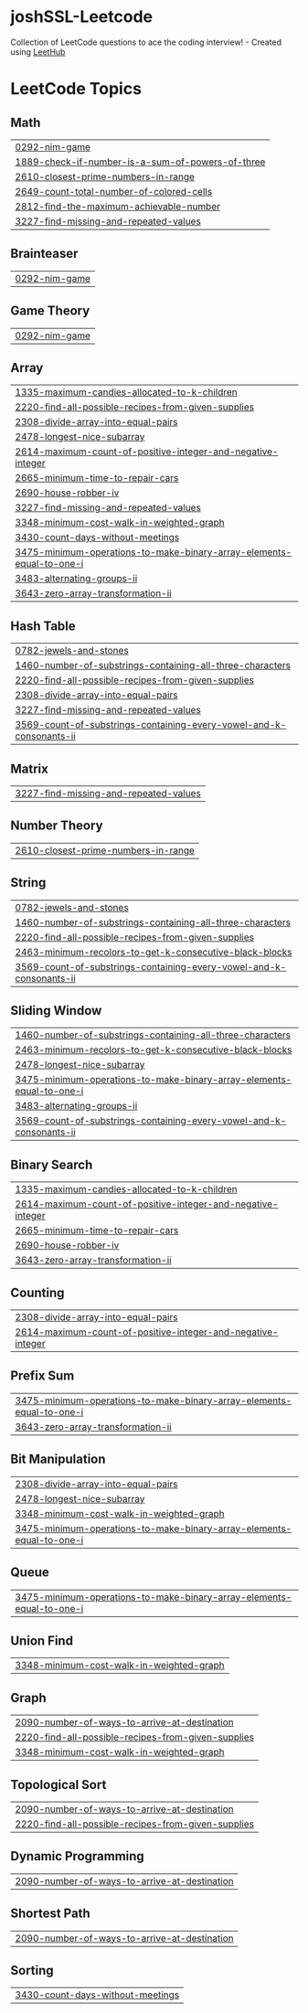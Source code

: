 # joshSSL-Leetcode
Collection of LeetCode questions to ace the coding interview! - Created using [LeetHub](https://github.com/QasimWani/LeetHub)

<!---LeetCode Topics Start-->
# LeetCode Topics
## Math
|  |
| ------- |
| [0292-nim-game](https://github.com/joshSSL/Leetcode/tree/master/0292-nim-game) |
| [1889-check-if-number-is-a-sum-of-powers-of-three](https://github.com/joshSSL/Leetcode/tree/master/1889-check-if-number-is-a-sum-of-powers-of-three) |
| [2610-closest-prime-numbers-in-range](https://github.com/joshSSL/Leetcode/tree/master/2610-closest-prime-numbers-in-range) |
| [2649-count-total-number-of-colored-cells](https://github.com/joshSSL/Leetcode/tree/master/2649-count-total-number-of-colored-cells) |
| [2812-find-the-maximum-achievable-number](https://github.com/joshSSL/Leetcode/tree/master/2812-find-the-maximum-achievable-number) |
| [3227-find-missing-and-repeated-values](https://github.com/joshSSL/Leetcode/tree/master/3227-find-missing-and-repeated-values) |
## Brainteaser
|  |
| ------- |
| [0292-nim-game](https://github.com/joshSSL/Leetcode/tree/master/0292-nim-game) |
## Game Theory
|  |
| ------- |
| [0292-nim-game](https://github.com/joshSSL/Leetcode/tree/master/0292-nim-game) |
## Array
|  |
| ------- |
| [1335-maximum-candies-allocated-to-k-children](https://github.com/joshSSL/Leetcode/tree/master/1335-maximum-candies-allocated-to-k-children) |
| [2220-find-all-possible-recipes-from-given-supplies](https://github.com/joshSSL/Leetcode/tree/master/2220-find-all-possible-recipes-from-given-supplies) |
| [2308-divide-array-into-equal-pairs](https://github.com/joshSSL/Leetcode/tree/master/2308-divide-array-into-equal-pairs) |
| [2478-longest-nice-subarray](https://github.com/joshSSL/Leetcode/tree/master/2478-longest-nice-subarray) |
| [2614-maximum-count-of-positive-integer-and-negative-integer](https://github.com/joshSSL/Leetcode/tree/master/2614-maximum-count-of-positive-integer-and-negative-integer) |
| [2665-minimum-time-to-repair-cars](https://github.com/joshSSL/Leetcode/tree/master/2665-minimum-time-to-repair-cars) |
| [2690-house-robber-iv](https://github.com/joshSSL/Leetcode/tree/master/2690-house-robber-iv) |
| [3227-find-missing-and-repeated-values](https://github.com/joshSSL/Leetcode/tree/master/3227-find-missing-and-repeated-values) |
| [3348-minimum-cost-walk-in-weighted-graph](https://github.com/joshSSL/Leetcode/tree/master/3348-minimum-cost-walk-in-weighted-graph) |
| [3430-count-days-without-meetings](https://github.com/joshSSL/Leetcode/tree/master/3430-count-days-without-meetings) |
| [3475-minimum-operations-to-make-binary-array-elements-equal-to-one-i](https://github.com/joshSSL/Leetcode/tree/master/3475-minimum-operations-to-make-binary-array-elements-equal-to-one-i) |
| [3483-alternating-groups-ii](https://github.com/joshSSL/Leetcode/tree/master/3483-alternating-groups-ii) |
| [3643-zero-array-transformation-ii](https://github.com/joshSSL/Leetcode/tree/master/3643-zero-array-transformation-ii) |
## Hash Table
|  |
| ------- |
| [0782-jewels-and-stones](https://github.com/joshSSL/Leetcode/tree/master/0782-jewels-and-stones) |
| [1460-number-of-substrings-containing-all-three-characters](https://github.com/joshSSL/Leetcode/tree/master/1460-number-of-substrings-containing-all-three-characters) |
| [2220-find-all-possible-recipes-from-given-supplies](https://github.com/joshSSL/Leetcode/tree/master/2220-find-all-possible-recipes-from-given-supplies) |
| [2308-divide-array-into-equal-pairs](https://github.com/joshSSL/Leetcode/tree/master/2308-divide-array-into-equal-pairs) |
| [3227-find-missing-and-repeated-values](https://github.com/joshSSL/Leetcode/tree/master/3227-find-missing-and-repeated-values) |
| [3569-count-of-substrings-containing-every-vowel-and-k-consonants-ii](https://github.com/joshSSL/Leetcode/tree/master/3569-count-of-substrings-containing-every-vowel-and-k-consonants-ii) |
## Matrix
|  |
| ------- |
| [3227-find-missing-and-repeated-values](https://github.com/joshSSL/Leetcode/tree/master/3227-find-missing-and-repeated-values) |
## Number Theory
|  |
| ------- |
| [2610-closest-prime-numbers-in-range](https://github.com/joshSSL/Leetcode/tree/master/2610-closest-prime-numbers-in-range) |
## String
|  |
| ------- |
| [0782-jewels-and-stones](https://github.com/joshSSL/Leetcode/tree/master/0782-jewels-and-stones) |
| [1460-number-of-substrings-containing-all-three-characters](https://github.com/joshSSL/Leetcode/tree/master/1460-number-of-substrings-containing-all-three-characters) |
| [2220-find-all-possible-recipes-from-given-supplies](https://github.com/joshSSL/Leetcode/tree/master/2220-find-all-possible-recipes-from-given-supplies) |
| [2463-minimum-recolors-to-get-k-consecutive-black-blocks](https://github.com/joshSSL/Leetcode/tree/master/2463-minimum-recolors-to-get-k-consecutive-black-blocks) |
| [3569-count-of-substrings-containing-every-vowel-and-k-consonants-ii](https://github.com/joshSSL/Leetcode/tree/master/3569-count-of-substrings-containing-every-vowel-and-k-consonants-ii) |
## Sliding Window
|  |
| ------- |
| [1460-number-of-substrings-containing-all-three-characters](https://github.com/joshSSL/Leetcode/tree/master/1460-number-of-substrings-containing-all-three-characters) |
| [2463-minimum-recolors-to-get-k-consecutive-black-blocks](https://github.com/joshSSL/Leetcode/tree/master/2463-minimum-recolors-to-get-k-consecutive-black-blocks) |
| [2478-longest-nice-subarray](https://github.com/joshSSL/Leetcode/tree/master/2478-longest-nice-subarray) |
| [3475-minimum-operations-to-make-binary-array-elements-equal-to-one-i](https://github.com/joshSSL/Leetcode/tree/master/3475-minimum-operations-to-make-binary-array-elements-equal-to-one-i) |
| [3483-alternating-groups-ii](https://github.com/joshSSL/Leetcode/tree/master/3483-alternating-groups-ii) |
| [3569-count-of-substrings-containing-every-vowel-and-k-consonants-ii](https://github.com/joshSSL/Leetcode/tree/master/3569-count-of-substrings-containing-every-vowel-and-k-consonants-ii) |
## Binary Search
|  |
| ------- |
| [1335-maximum-candies-allocated-to-k-children](https://github.com/joshSSL/Leetcode/tree/master/1335-maximum-candies-allocated-to-k-children) |
| [2614-maximum-count-of-positive-integer-and-negative-integer](https://github.com/joshSSL/Leetcode/tree/master/2614-maximum-count-of-positive-integer-and-negative-integer) |
| [2665-minimum-time-to-repair-cars](https://github.com/joshSSL/Leetcode/tree/master/2665-minimum-time-to-repair-cars) |
| [2690-house-robber-iv](https://github.com/joshSSL/Leetcode/tree/master/2690-house-robber-iv) |
| [3643-zero-array-transformation-ii](https://github.com/joshSSL/Leetcode/tree/master/3643-zero-array-transformation-ii) |
## Counting
|  |
| ------- |
| [2308-divide-array-into-equal-pairs](https://github.com/joshSSL/Leetcode/tree/master/2308-divide-array-into-equal-pairs) |
| [2614-maximum-count-of-positive-integer-and-negative-integer](https://github.com/joshSSL/Leetcode/tree/master/2614-maximum-count-of-positive-integer-and-negative-integer) |
## Prefix Sum
|  |
| ------- |
| [3475-minimum-operations-to-make-binary-array-elements-equal-to-one-i](https://github.com/joshSSL/Leetcode/tree/master/3475-minimum-operations-to-make-binary-array-elements-equal-to-one-i) |
| [3643-zero-array-transformation-ii](https://github.com/joshSSL/Leetcode/tree/master/3643-zero-array-transformation-ii) |
## Bit Manipulation
|  |
| ------- |
| [2308-divide-array-into-equal-pairs](https://github.com/joshSSL/Leetcode/tree/master/2308-divide-array-into-equal-pairs) |
| [2478-longest-nice-subarray](https://github.com/joshSSL/Leetcode/tree/master/2478-longest-nice-subarray) |
| [3348-minimum-cost-walk-in-weighted-graph](https://github.com/joshSSL/Leetcode/tree/master/3348-minimum-cost-walk-in-weighted-graph) |
| [3475-minimum-operations-to-make-binary-array-elements-equal-to-one-i](https://github.com/joshSSL/Leetcode/tree/master/3475-minimum-operations-to-make-binary-array-elements-equal-to-one-i) |
## Queue
|  |
| ------- |
| [3475-minimum-operations-to-make-binary-array-elements-equal-to-one-i](https://github.com/joshSSL/Leetcode/tree/master/3475-minimum-operations-to-make-binary-array-elements-equal-to-one-i) |
## Union Find
|  |
| ------- |
| [3348-minimum-cost-walk-in-weighted-graph](https://github.com/joshSSL/Leetcode/tree/master/3348-minimum-cost-walk-in-weighted-graph) |
## Graph
|  |
| ------- |
| [2090-number-of-ways-to-arrive-at-destination](https://github.com/joshSSL/Leetcode/tree/master/2090-number-of-ways-to-arrive-at-destination) |
| [2220-find-all-possible-recipes-from-given-supplies](https://github.com/joshSSL/Leetcode/tree/master/2220-find-all-possible-recipes-from-given-supplies) |
| [3348-minimum-cost-walk-in-weighted-graph](https://github.com/joshSSL/Leetcode/tree/master/3348-minimum-cost-walk-in-weighted-graph) |
## Topological Sort
|  |
| ------- |
| [2090-number-of-ways-to-arrive-at-destination](https://github.com/joshSSL/Leetcode/tree/master/2090-number-of-ways-to-arrive-at-destination) |
| [2220-find-all-possible-recipes-from-given-supplies](https://github.com/joshSSL/Leetcode/tree/master/2220-find-all-possible-recipes-from-given-supplies) |
## Dynamic Programming
|  |
| ------- |
| [2090-number-of-ways-to-arrive-at-destination](https://github.com/joshSSL/Leetcode/tree/master/2090-number-of-ways-to-arrive-at-destination) |
## Shortest Path
|  |
| ------- |
| [2090-number-of-ways-to-arrive-at-destination](https://github.com/joshSSL/Leetcode/tree/master/2090-number-of-ways-to-arrive-at-destination) |
## Sorting
|  |
| ------- |
| [3430-count-days-without-meetings](https://github.com/joshSSL/Leetcode/tree/master/3430-count-days-without-meetings) |
<!---LeetCode Topics End-->